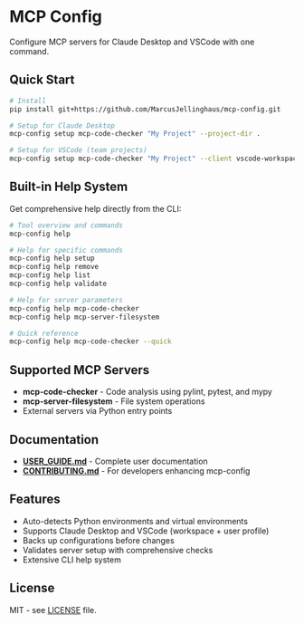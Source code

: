 # MCP Config

Configure MCP servers for Claude Desktop and VSCode with one command.

## Quick Start

```bash
# Install
pip install git+https://github.com/MarcusJellinghaus/mcp-config.git

# Setup for Claude Desktop
mcp-config setup mcp-code-checker "My Project" --project-dir .

# Setup for VSCode (team projects)
mcp-config setup mcp-code-checker "My Project" --client vscode-workspace --project-dir .
```

## Built-in Help System

Get comprehensive help directly from the CLI:

```bash
# Tool overview and commands
mcp-config help

# Help for specific commands
mcp-config help setup
mcp-config help remove
mcp-config help list
mcp-config help validate

# Help for server parameters
mcp-config help mcp-code-checker
mcp-config help mcp-server-filesystem

# Quick reference
mcp-config help mcp-code-checker --quick
```

## Supported MCP Servers

- **mcp-code-checker** - Code analysis using pylint, pytest, and mypy
- **mcp-server-filesystem** - File system operations
- External servers via Python entry points

## Documentation

- **[USER_GUIDE.md](USER_GUIDE.md)** - Complete user documentation
- **[CONTRIBUTING.md](CONTRIBUTING.md)** - For developers enhancing mcp-config

## Features

- Auto-detects Python environments and virtual environments
- Supports Claude Desktop and VSCode (workspace + user profile)
- Backs up configurations before changes
- Validates server setup with comprehensive checks
- Extensive CLI help system

## License

MIT - see [LICENSE](LICENSE) file.
